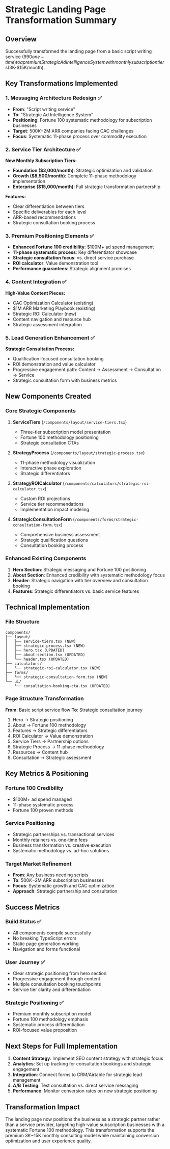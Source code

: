 # Strategic Landing Page Transformation Summary

## Overview
Successfully transformed the landing page from a basic script writing service ($990 one-time) to a premium Strategic Ad Intelligence System with monthly subscription tiers ($3K-$15K/month).

## Key Transformations Implemented

### 1. Messaging Architecture Redesign ✅
- **From**: "Script writing service" 
- **To**: "Strategic Ad Intelligence System"
- **Positioning**: Fortune 100 systematic methodology for subscription businesses
- **Target**: $500K-$2M ARR companies facing CAC challenges
- **Focus**: Systematic 11-phase process over commodity execution

### 2. Service Tier Architecture ✅
**New Monthly Subscription Tiers:**
- **Foundation ($3,000/month)**: Strategic optimization and validation
- **Growth ($8,500/month)**: Complete 11-phase methodology implementation  
- **Enterprise ($15,000/month)**: Full strategic transformation partnership

**Features:**
- Clear differentiation between tiers
- Specific deliverables for each level
- ARR-based recommendations
- Strategic consultation booking process

### 3. Premium Positioning Elements ✅
- **Enhanced Fortune 100 credibility**: $100M+ ad spend management
- **11-phase systematic process**: Key differentiator showcase
- **Strategic consultation focus**: vs. direct service purchase
- **ROI calculator**: Value demonstration tool
- **Performance guarantees**: Strategic alignment promises

### 4. Content Integration ✅
**High-Value Content Pieces:**
- CAC Optimization Calculator (existing)
- $1M ARR Marketing Playbook (existing)
- Strategic ROI Calculator (new)
- Content navigation and resource hub
- Strategic assessment integration

### 5. Lead Generation Enhancement ✅
**Strategic Consultation Process:**
- Qualification-focused consultation booking
- ROI demonstration and value calculator
- Progressive engagement path: Content → Assessment → Consultation → Service
- Strategic consultation form with business metrics

## New Components Created

### Core Strategic Components
1. **ServiceTiers** (`/components/layout/service-tiers.tsx`)
   - Three-tier subscription model presentation
   - Fortune 100 methodology positioning
   - Strategic consultation CTAs

2. **StrategyProcess** (`/components/layout/strategic-process.tsx`)
   - 11-phase methodology visualization
   - Interactive phase exploration
   - Strategic differentiators

3. **StrategyROICalculator** (`/components/calculators/strategic-roi-calculator.tsx`)
   - Custom ROI projections
   - Service tier recommendations
   - Implementation impact modeling

4. **StrategicConsultationForm** (`/components/forms/strategic-consultation-form.tsx`)
   - Comprehensive business assessment
   - Strategic qualification questions
   - Consultation booking process

### Enhanced Existing Components
1. **Hero Section**: Strategic messaging and Fortune 100 positioning
2. **About Section**: Enhanced credibility with systematic methodology focus
3. **Header**: Strategic navigation with tier overview and consultation booking
4. **Features**: Strategic differentiators vs. basic service features

## Technical Implementation

### File Structure
```
components/
├── layout/
│   ├── service-tiers.tsx (NEW)
│   ├── strategic-process.tsx (NEW)
│   ├── hero.tsx (UPDATED)
│   ├── about-section.tsx (UPDATED)
│   └── header.tsx (UPDATED)
├── calculators/
│   └── strategic-roi-calculator.tsx (NEW)
├── forms/
│   └── strategic-consultation-form.tsx (NEW)
└── ui/
    └── consultation-booking-cta.tsx (UPDATED)
```

### Page Structure Transformation
**From**: Basic script service flow
**To**: Strategic consultation journey
1. Hero → Strategic positioning
2. About → Fortune 100 methodology
3. Features → Strategic differentiators  
4. ROI Calculator → Value demonstration
5. Service Tiers → Partnership options
6. Strategic Process → 11-phase methodology
7. Resources → Content hub
8. Consultation → Strategic assessment

## Key Metrics & Positioning

### Fortune 100 Credibility
- $100M+ ad spend managed
- 11-phase systematic process
- Fortune 100 proven methods

### Service Positioning
- Strategic partnerships vs. transactional services
- Monthly retainers vs. one-time fees
- Business transformation vs. creative execution
- Systematic methodology vs. ad-hoc solutions

### Target Market Refinement
- **From**: Any business needing scripts
- **To**: $500K-$2M ARR subscription businesses
- **Focus**: Systematic growth and CAC optimization
- **Approach**: Strategic partnership and consultation

## Success Metrics

### Build Status ✅
- All components compile successfully
- No breaking TypeScript errors
- Static page generation working
- Navigation and forms functional

### User Journey ✅
- Clear strategic positioning from hero section
- Progressive engagement through content
- Multiple consultation booking touchpoints
- Service tier clarity and differentiation

### Strategic Positioning ✅
- Premium monthly subscription model
- Fortune 100 methodology emphasis
- Systematic process differentiation
- ROI-focused value proposition

## Next Steps for Full Implementation

1. **Content Strategy**: Implement SEO content strategy with strategic focus
2. **Analytics**: Set up tracking for consultation bookings and strategic engagement
3. **Integration**: Connect forms to CRM/Airtable for strategic lead management
4. **A/B Testing**: Test consultation vs. direct service messaging
5. **Performance**: Monitor conversion rates on new strategic positioning

## Transformation Impact

The landing page now positions the business as a strategic partner rather than a service provider, targeting high-value subscription businesses with a systematic Fortune 100 methodology. This transformation supports the premium $3K-$15K monthly consulting model while maintaining conversion optimization and user experience quality.